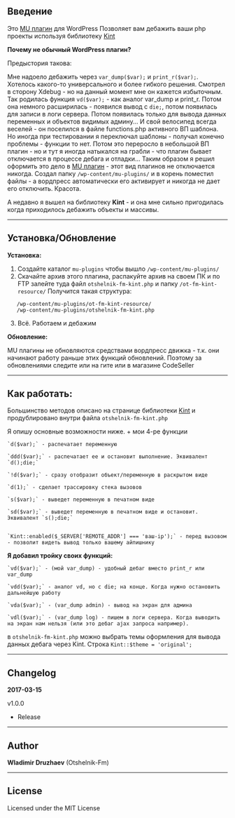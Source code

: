 ## Введение

Это [MU плагин](https://wp-kama.ru/id_3767/must-use-plugins-ili-obyazatelnyie-plaginyi-v-wordpress.html) для WordPress
Позволяет вам дебажить ваши php проекты используя библиотеку [Kint](https://github.com/kint-php/kint)

**Почему не обычный WordPress плагин?**

Предыстория такова:

Мне надоело дебажить через `var_dump($var);` и `print_r($var);`. Хотелось какого-то универсального и более гибкого решения.
Смотрел в сторону Xdebug - но на данный момент мне он кажется избыточным. Так родилась функция `vd($var);` - как аналог var_dump и print_r. Потом она немного расширилась - появился вывод с `die;`, потом появилась для записи в логи сервера. Потом появилась только для вывода данных переменных и объектов видимых админу...
И свой велосипед всегда веселей - он поселился в файле functions.php активного ВП шаблона. Но иногда при тестировании я переключал шаблоны - получал конечно проблемы - функции то нет.
Потом это переросло в небольшой ВП плагин - но и тут я иногда натыкался на грабли - что плагин бывает отключается в процессе дебага и отладки...
Таким образом я решил оформить это дело в [MU плагин](https://wp-kama.ru/id_3767/must-use-plugins-ili-obyazatelnyie-plaginyi-v-wordpress.html) - этот вид плагинов не отключается никогда.
Создал папку `/wp-content/mu-plugins/` и в корень поместил файлы - а вордпресс автоматически его активирует и никогда не дает его отключить.
Красота.

А недавно я вышел на библиотеку **Kint** - и она мне сильно пригодилась когда приходилось дебажить объекты и массивы.

-----------

## Установка/Обновление

**Установка:**

1. Создайте каталог `mu-plugins` чтобы вышло `/wp-content/mu-plugins/`
2. Скачайте архив этого плагина, распакуйте архив на своем ПК и по FTP залейте туда файл `otshelnik-fm-kint.php` и папку `/ot-fm-kint-resource/`
Получится такая структура:
 ```
    /wp-content/mu-plugins/ot-fm-kint-resource/
    /wp-content/mu-plugins/otshelnik-fm-kint.php
 ```
3. Всё. Работаем и дебажим

**Обновление:**

MU плагины не обновляются средствами вордпресс движка - т.к. они начинают работу раньше этих функций обновлений. Поэтому за обновлениями следите или на гите или в магазине CodeSeller

-----------

## Как работать:
Большинство методов описано на странице библиотеки [Kint](https://github.com/kint-php/kint) и продублировано внутри файла `otshelnik-fm-kint.php`

Я опишу основные возможности ниже. + мои 4-ре функции

    `d($var);` - распечатает переменную

    `ddd($var);` - распечатает ее и остановит выполнение. Эквивалент `d();die;`

    `!d($var);` - сразу отобразит объект/переменную в раскрытом виде

    `d(1);` - сделает трассировку стека вызовов

    `s($var);` - выведет переменную в печатном виде

    `sd($var);` - выведет переменную в печатном виде и остановит. Эквивалент `s();die;`


    `Kint::enabled($_SERVER['REMOTE_ADDR'] === 'ваш-ip');` - перед вызовом - позволит видеть вывод только вашему айпишнику

**Я добавил тройку своих функций:**

    `vd($var);` - (мой var_dump) - удобный дебаг вместо print_r или var_dump

    `vdd($var);` - аналог vd, но с die; на конце. Когда нужно остановить дальнейшую работу

    `vda($var);` - (var_dump admin) - вывод на экран для админа

    `vdl($var);` - (var_dump log) - пишем в логи сервера. Когда выводить на экран нам нельзя (или это дебаг ajax запроса например).


в `otshelnik-fm-kint.php` можно выбрать темы оформления для вывода данных дебага через Kint. Строка `Kint::$theme = 'original';`

-----------

## Changelog

**2017-03-15**

v1.0.0
* Release

-----------

## Author

**Wladimir Druzhaev** (Otshelnik-Fm)

-----------

## License

Licensed under the MIT License
